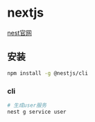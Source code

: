 # nextjs

[nest官网](https://nest.nodejs.cn/)

## 安装

```sh
npm install -g @nestjs/cli
```

### cli

```sh
# 生成user服务
nest g service user
```

